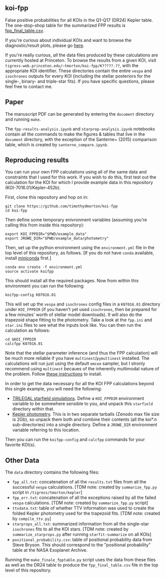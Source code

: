 ## koi-fpp
False positive probabilities for all KOIs in the Q1-Q17 (DR24) Kepler table.
The one-stop-shop table for the summarized FPP results is [fpp_final_table.csv](https://raw.githubusercontent.com/timothydmorton/koi-fpp/master/fpp_final_table.csv).

If you're curious about individual KOIs and want to browse the diagnostic/result
plots, please go [here](http://phn14.astro.princeton.edu/koi-fpp).

If you're really curious, *all* the data files produced by these
 calculations are currently hosted at Princeton.  To browse the
 results from a given KOI, visit
 `tigress-web.princeton.edu/~tmorton/koi-fpp/K?????.??`, with the
 appropriate KOI identifier.  These directories contain the entire
 `vespa` and `isochrones` outputs for every KOI (including the stellar
 posteriors for the single-, binary- and triple-star fits).  If you
 have specific questions, please feel free to contact me.

Paper
-------

The manuscript PDF can be generated by entering the `document` directory
and running `make`.

The `fpp-results-analysis.ipynb` and `starprop-analysis.ipynb` notebooks
contain all the commands to make the figures & tables that live in
the `document` directory, with the exception of the Santerne+ (2015)
comparison table, which is created by `santerne_compare.ipynb`.

Reproducing results
----------

You can run your own FPP calculations using all of the same
data and constraints that I used for this work.  If you wish to 
do this, first test out the calculation for the KOI for which I 
provide example data in this repository (KOI-7016.01/Kepler-452b).

First, clone this repository and hop on in:

    git clone https://github.com/timothydmorton/koi-fpp
    cd koi-fpp

Then define some temporary enivronment variables (assuming you're
calling this from inside this repository):

    export KOI_FPPDIR="$PWD/example_data"
    export JROWE_DIR="$PWD/example_data/photometry"

Then, set up the python environment using the `environment.yml` file in the top
level of this repository, as follows.  [If you do not have `conda` available, install [miniconda](http://conda.pydata.org/docs/install/quick.html) first.] 

    conda env create -f environment.yml
    source activate koifpp

This should install all the required packages.
Now from within this environment you can run the following: 

    koifpp-config K07016.01

This will set up the `vespa` and `isochrones` config files in a
`K07016.01` directory under `KOI_FPPDIR` (if you haven't yet used
`isochrones`, then be prepared for a few minutes' worth of stellar
model downloads).  It will also do the
trapezoid shape fitting to the photometry.  Take a look at the
`fpp.ini` and `star.ini` files to see what the inputs look like.  You
can then run the calculation as follows:

    cd $KOI_FPPDIR
    calcfpp K07016.01

Note that the stellar parameter inference (and thus the FPP
calculation) will be much more reliable if you have
`multinest`/`pymultinest` installed.  The calculations will run just
using the default `emcee` sampler, but I stronly recommend using
`multinest` becaues of the inherently multimodal nature of the
problem.  Follow [these
instructions](http://astrobetter.com/wiki/MultiNest+Installation+Notes)
to install.

In order to get the data necessary for all the KOI FPP calculations beyond 
this single example, you will need the following:

* [TRILEGAL starfield simulations](https://zenodo.org/record/108768/).  Define a `KOI_FPPDIR` environment variable to be somewhere sensible to you, and unpack this `starfield` directory within that.
* [Kepler photometry](https://zenodo.org/record/50147).  This is in two separate tarballs (Zenodo max file size is 2Gb), so unpack them both and combine their contents (all the koi*.n sub-directories) into a single directory.  Define a `JROWE_DIR` environment variable referring to this location.

Then you can run the `koifpp-config` and `calcfpp` commands for your favorite KOI(s).

Other Data
------

The `data` directory contains the following files:

* `fpp_all.txt`: concatenation of all the `results.txt` files from
all the successful `vespa` calculations. [TDM note: created by 
`summarize_fpp.py` script in `/tigress/tmorton/kepler`]
* `fpp_err.txt`: concatenation of all the exceptions raised by all
the failed `vespa` calculations. [TDM note: created by 
`summarize_fpp.py` script]
* `ttvdata.txt`: table of whether TTV information was used
to create the folded Kepler photometry used for the trapezoid fits.
[TDM note: created by `compile_ttv.py`]
* `starprops_all.txt`: summarized information from all the single-star
`isochrones` fits to all the KOI stars. [TDM note: created by `summarize_starprops.py`
after running `starfit-summarize` on all KOIs]
* `positional_probability.csv`: table of positional probability
data from Steve Bryson.  This should correspond to the "positional
probability" table at the NASA Exoplanet Archive.

Running the `make_finale_fpptable.py` script uses the data from these files
as well as the DR24 table to produce the `fpp_final_table.csv` file in the top
level of this repository.


